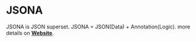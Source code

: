# JSONA

JSONA is JSON superset. JSONA = JSON(Data) + Annotation(Logic).  more details on [**Website**](https://jsona.github.io/jsona).
